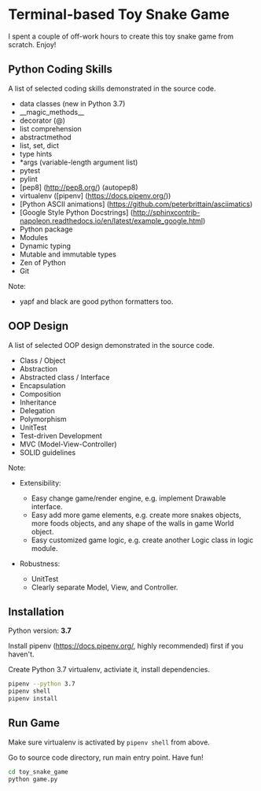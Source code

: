 # Terminal-based Toy Snake Game

I spent a couple of off-work hours to create this toy snake game from scratch. Enjoy!

## Python Coding Skills

A list of selected coding skills demonstrated in the source code.

- data classes (new in Python 3.7)
- \_\_magic_methods\_\_
- decorator (@)
- list comprehension
- abstractmethod
- list, set, dict
- type hints
- *args (variable-length argument list)
- pytest
- pylint
- [pep8] (http://pep8.org/) (autopep8)
- virtualenv ([pipenv] (https://docs.pipenv.org/))
- [Python ASCII animations] (https://github.com/peterbrittain/asciimatics)
- [Google Style Python Docstrings] (http://sphinxcontrib-napoleon.readthedocs.io/en/latest/example_google.html)
- Python package
- Modules
- Dynamic typing
- Mutable and immutable types
- Zen of Python
- Git

Note:

- yapf and black are good python formatters too.

## OOP Design

A list of selected OOP design demonstrated in the source code.

- Class / Object
- Abstraction
- Abstracted class / Interface
- Encapsulation
- Composition
- Inheritance
- Delegation
- Polymorphism
- UnitTest
- Test-driven Development
- MVC (Model-View-Controller)
- SOLID guidelines

Note:

- Extensibility:
	- Easy change game/render engine, e.g. implement Drawable interface. 
	- Easy add more game elements, e.g. create more snakes objects, more foods objects, and any shape of the walls in game World object.
	- Easy customized game logic, e.g. create another Logic class in logic module.

- Robustness:
	- UnitTest
	- Clearly separate Model, View, and Controller.

## Installation

Python version: **3.7**

Install pipenv (https://docs.pipenv.org/, highly recommended) first if you haven't.

Create Python 3.7 virtualenv, activiate it, install dependencies.

```bash
pipenv --python 3.7
pipenv shell
pipenv install
```

## Run Game

Make sure virtualenv is activated by `pipenv shell` from above.

Go to source code directory, run main entry point. Have fun!

```bash
cd toy_snake_game
python game.py
```
